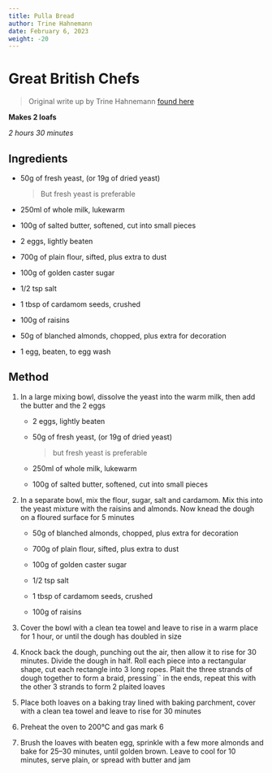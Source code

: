 ```yaml
---
title: Pulla Bread
author: Trine Hahnemann
date: February 6, 2023
weight: -20
---
```


# Great British Chefs

> Original write up by Trine Hahnemann [found here](https://www.greatbritishchefs.com/recipes/pulla-bread-recipe)


**Makes 2 loafs**

*2 hours 30 minutes*


## Ingredients

- 50g of fresh yeast, (or 19g of dried yeast)

    > But fresh yeast is preferable

- 250ml of whole milk, lukewarm

- 100g of salted butter, softened, cut into small pieces

- 2 eggs, lightly beaten

- 700g of plain flour, sifted, plus extra to dust

- 100g of golden caster sugar

- 1/2 tsp salt

- 1 tbsp of cardamom seeds, crushed

- 100g of raisins

- 50g of blanched almonds, chopped, plus extra for decoration

- 1 egg, beaten, to egg wash


## Method

1. In a large mixing bowl, dissolve the yeast into the warm milk, then add the butter and the 2 eggs

    - 2 eggs, lightly beaten

    - 50g of fresh yeast, (or 19g of dried yeast)
    
        > but fresh yeast is preferable

    - 250ml of whole milk, lukewarm

    - 100g of salted butter, softened, cut into small pieces


2. In a separate bowl, mix the flour, sugar, salt and cardamom. Mix this into the yeast mixture with the raisins and almonds. Now knead the dough on a floured surface for 5 minutes

    - 50g of blanched almonds, chopped, plus extra for decoration

    - 700g of plain flour, sifted, plus extra to dust

    - 100g of golden caster sugar

    - 1/2 tsp salt

    - 1 tbsp of cardamom seeds, crushed

    - 100g of raisins


3. Cover the bowl with a clean tea towel and leave to rise in a warm place for 1 hour, or until the dough has doubled in size


4. Knock back the dough, punching out the air, then allow it to rise for 30 minutes. Divide the dough in half. Roll each piece into a rectangular shape, cut each rectangle into 3 long ropes. Plait the three strands of dough together to form a braid, pressing`` in the ends, repeat this with the other 3 strands to form 2 plaited loaves


5. Place both loaves on a baking tray lined with baking parchment, cover with a clean tea towel and leave to rise for 30 minutes


6. Preheat the oven to 200°C and gas mark 6


7. Brush the loaves with beaten egg, sprinkle with a few more almonds and bake for 25–30 minutes, until golden brown. Leave to cool for 10 minutes, serve plain, or spread with butter and jam